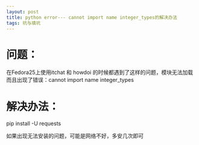 ```yaml
---
layout: post
title: python error--- cannot import name integer_types的解决办法
tags: 坑与填坑
---
```

# 问题：

在Fedora25上使用itchat 和 howdoi 的时候都遇到了这样的问题，模块无法加载而且出现了错误：cannot import name integer_types 


# 解决办法：

pip install -U requests

如果出现无法安装的问题，可能是网络不好，多安几次即可
